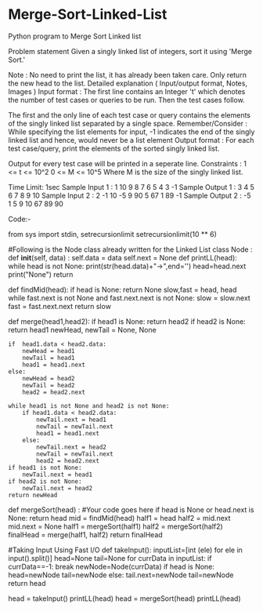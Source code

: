 # Merge-Sort-Linked-List
Python program to Merge Sort Linked list

Problem statement
 Given a singly linked list of integers, sort it using 'Merge Sort.'

Note :
No need to print the list, it has already been taken care. Only return the new head to the list.
Detailed explanation ( Input/output format, Notes, Images )
Input format :
The first line contains an Integer 't' which denotes the number of test cases or queries to be run. Then the test cases follow.

The first and the only line of each test case or query contains the elements of the singly linked list separated by a single space.
Remember/Consider :
While specifying the list elements for input, -1 indicates the end of the singly linked list and hence, would never be a list element
Output format :
For each test case/query, print the elements of the sorted singly linked list.

Output for every test case will be printed in a seperate line.
Constraints :
1 <= t <= 10^2
0 <= M <= 10^5
Where M is the size of the singly linked list.

Time Limit: 1sec
Sample Input 1 :
1
10 9 8 7 6 5 4 3 -1
Sample Output 1 :
 3 4 5 6 7 8 9 10 
 Sample Input 2 :
2
-1
10 -5 9 90 5 67 1 89 -1
Sample Output 2 :
-5 1 5 9 10 67 89 90 


Code:-

from sys import stdin, setrecursionlimit
setrecursionlimit(10 ** 6)

#Following is the Node class already written for the Linked List
class Node :
    def __init__(self, data) :
        self.data = data
        self.next = None
def printLL(head):
    while head is not None:
        print(str(head.data)+"->",end='')
        head=head.next
    print("None")
    return

def findMid(head):
    if head is None:
        return None
    slow,fast  = head, head
    while fast.next is not None and fast.next.next is not None:
        slow = slow.next
        fast = fast.next.next
    return slow

def merge(head1,head2):
    if head1 is None:
        return head2
    if head2 is None:
        return head1
    newHead, newTail = None, None

    if  head1.data < head2.data:
        newHead = head1
        newTail = head1
        head1 = head1.next
    else:
        newHead = head2
        newTail = head2
        head2 = head2.next

    while head1 is not None and head2 is not None:
        if head1.data < head2.data:
            newTail.next = head1
            newTail = newTail.next
            head1 = head1.next
        else:
            newTail.next = head2
            newTail = newTail.next
            head2 = head2.next
    if head1 is not None:
        newTail.next = head1
    if head2 is not None:
        newTail.next = head2
    return newHead

def mergeSort(head) :
	#Your code goes here
    if head is None or head.next is None:
        return head
    mid  = findMid(head)
    half1 = head
    half2 = mid.next
    mid.next = None
    half1 = mergeSort(half1)
    half2 = mergeSort(half2)
    finalHead = merge(half1, half2)
    return finalHead


#Taking Input Using Fast I/O
def takeInput():
    inputList=[int (ele) for ele in input().split()]
    head=None
    tail=None
    for currData in inputList:
        if currData==-1:
            break
        newNode=Node(currData)
        if head is None:
            head=newNode
            tail=newNode
        else:
            tail.next=newNode
            tail=newNode
    return head



head = takeInput()
printLL(head)
head = mergeSort(head)
printLL(head)

